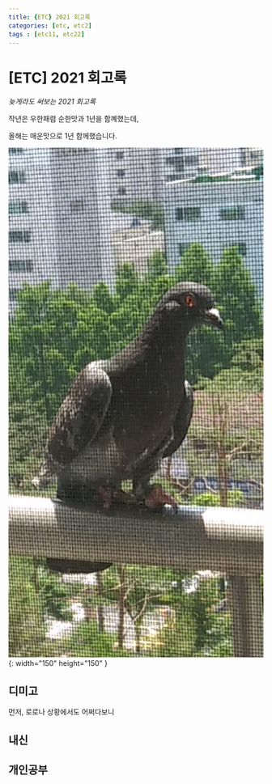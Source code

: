 ```yaml
---
title: {ETC} 2021 회고록
categories: [etc, etc2]
tags : [etc11, etc22]
---
```


# [ETC] 2021 회고록

*늦게라도 써보는 2021 회고록*

작년은 우한패렴 순한맛과 1년을 함꼐했는데,

올해는 매운맛으로 1년 함께했습니다.

![gogo.jpg](/assets/img/test/gogo.jpg){: width="150" height="150" }

## 디미고

먼저, 로로나 상황에서도 어쩌다보니

## 내신

## 개인공부
